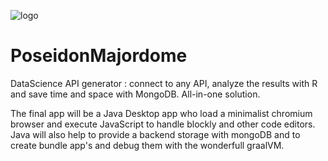 ![logo](https://github.com/Aqueuse/PoseidonMajordome/static/mascott_without_letters.png)

# PoseidonMajordome
DataScience API generator : connect to any API, analyze the results with R and save time and space with MongoDB. All-in-one solution.

The final app will be a Java Desktop app who load a minimalist chromium browser and execute JavaScript to handle blockly and other code editors.
Java will also help to provide a backend storage with mongoDB and to create bundle app's and debug them with the wonderfull graalVM.

